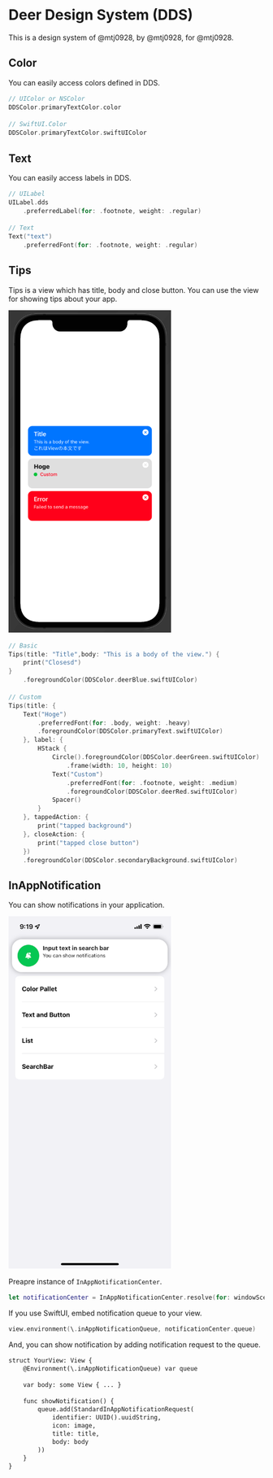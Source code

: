 # Deer Design System (DDS)

This is a design system of @mtj0928, by @mtj0928, for @mtj0928.

## Color
You can easily access colors defined in DDS.

```swift
// UIColor or NSColor
DDSColor.primaryTextColor.color
    
// SwiftUI.Color
DDSColor.primaryTextColor.swiftUIColor
```

## Text 
You can easily access labels in DDS.
```swift
// UILabel
UILabel.dds
    .preferredLabel(for: .footnote, weight: .regular)

// Text
Text("text")
    .preferredFont(for: .footnote, weight: .regular)

```

## Tips
Tips is a view which has title, body and close button.
You can use the view for showing tips about your app.

<img width="320px" alt="Tips image" src="Resources/tips.png">

```swift
// Basic
Tips(title: "Title",body: "This is a body of the view.") {
    print("Closesd")
}
    .foregroundColor(DDSColor.deerBlue.swiftUIColor)
    
// Custom
Tips(title: {
    Text("Hoge")
        .preferredFont(for: .body, weight: .heavy)
        .foregroundColor(DDSColor.primaryText.swiftUIColor)
    }, label: {
        HStack {
            Circle().foregroundColor(DDSColor.deerGreen.swiftUIColor)
                .frame(width: 10, height: 10)
            Text("Custom")
                .preferredFont(for: .footnote, weight: .medium)
                .foregroundColor(DDSColor.deerRed.swiftUIColor)
            Spacer()
        }
    }, tappedAction: {
        print("tapped background")
    }, closeAction: {
        print("tapped close button")
    })
    .foregroundColor(DDSColor.secondaryBackground.swiftUIColor)
```


## InAppNotification
You can show notifications in your application.

<img width="320px" alt="Notification image" src="Resources/notification.png">

Preapre instance of `InAppNotificationCenter`.
```swift
let notificationCenter = InAppNotificationCenter.resolve(for: windowScene)
````

If you use SwiftUI, embed notification queue to your view.
```swift
view.environment(\.inAppNotificationQueue, notificationCenter.queue)
```

And, you can show notification by adding notification request to the queue.
```
struct YourView: View {
    @Environment(\.inAppNotificationQueue) var queue
    
    var body: some View { ... }
    
    func showNotification() { 
        queue.add(StandardInAppNotificationRequest(
            identifier: UUID().uuidString,
            icon: image,
            title: title,
            body: body
        ))
    }
}
```
